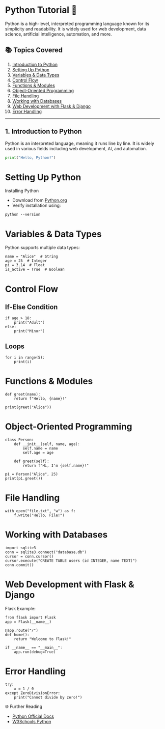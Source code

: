 # Python Tutorial 🐍

Python is a high-level, interpreted programming language known for its simplicity and readability. It is widely used for web development, data science, artificial intelligence, automation, and more.

## 📚 Topics Covered
1. [Introduction to Python](#introduction-to-python)
2. [Setting Up Python](#setting-up-python)
3. [Variables & Data Types](#variables--data-types)
4. [Control Flow](#control-flow)
5. [Functions & Modules](#functions--modules)
6. [Object-Oriented Programming](#object-oriented-programming)
7. [File Handling](#file-handling)
8. [Working with Databases](#working-with-databases)
9. [Web Development with Flask & Django](#web-development-with-flask--django)
10. [Error Handling](#error-handling)

---

## 1. Introduction to Python  
Python is an interpreted language, meaning it runs line by line. It is widely used in various fields including web development, AI, and automation.

```python
print("Hello, Python!")
```
# Setting Up Python
Installing Python
* Download from [Python.org](https://www.python.org/downloads/)
* Verify installation using:
```
python --version
```

# Variables & Data Types
Python supports multiple data types:
```
name = "Alice"  # String
age = 25  # Integer
pi = 3.14  # Float
is_active = True  # Boolean
```

# Control Flow
## If-Else Condition
```
if age > 18:
    print("Adult")
else:
    print("Minor")
```

## Loops
```
for i in range(5):
    print(i)
```

# Functions & Modules
```
def greet(name):
    return f"Hello, {name}!"

print(greet("Alice"))
```

# Object-Oriented Programming
```
class Person:
    def __init__(self, name, age):
        self.name = name
        self.age = age

    def greet(self):
        return f"Hi, I'm {self.name}!"

p1 = Person("Alice", 25)
print(p1.greet())
```

# File Handling
```
with open("file.txt", "w") as f:
    f.write("Hello, File!")
```

# Working with Databases
```
import sqlite3
conn = sqlite3.connect("database.db")
cursor = conn.cursor()
cursor.execute("CREATE TABLE users (id INTEGER, name TEXT)")
conn.commit()
```

# Web Development with Flask & Django
Flask Example:
```
from flask import Flask
app = Flask(__name__)

@app.route("/")
def home():
    return "Welcome to Flask!"

if __name__ == "__main__":
    app.run(debug=True)
```

# Error Handling
```
try:
    x = 1 / 0
except ZeroDivisionError:
    print("Cannot divide by zero!")
```

🌐 Further Reading
* [Python Official Docs](https://docs.python.org/3/)
* [W3Schools Python](https://www.w3schools.com/python/)

